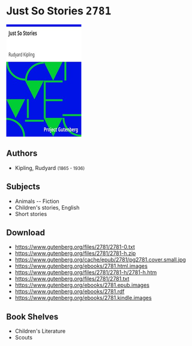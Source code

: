 # Just So Stories <kbd>2781</kbd>

![](./cover.medium.jpg "")

## Authors


 - Kipling, Rudyard <small>(1865 - 1936)</small>

## Subjects


 - Animals -- Fiction
 - Children's stories, English
 - Short stories

## Download


 - https://www.gutenberg.org/files/2781/2781-0.txt
 - https://www.gutenberg.org/files/2781/2781-h.zip
 - https://www.gutenberg.org/cache/epub/2781/pg2781.cover.small.jpg
 - https://www.gutenberg.org/ebooks/2781.html.images
 - https://www.gutenberg.org/files/2781/2781-h/2781-h.htm
 - https://www.gutenberg.org/files/2781/2781.txt
 - https://www.gutenberg.org/ebooks/2781.epub.images
 - https://www.gutenberg.org/ebooks/2781.rdf
 - https://www.gutenberg.org/ebooks/2781.kindle.images

## Book Shelves


 - Children's Literature
 - Scouts
